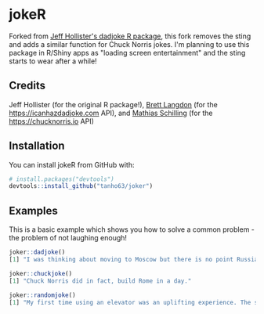 # jokeR

Forked from [Jeff Hollister's dadjoke R package](https://github.com/jhollist/dadjoke), this fork removes the sting and adds a similar function for Chuck Norris jokes. I'm planning to use this package in R/Shiny apps as "loading screen entertainment" and the sting starts to wear after a while!

## Credits

Jeff Hollister (for the original R package!), [Brett Langdon](https://brett.is/) (for the <https://icanhazdadjoke.com> API), and [Mathias Schilling](https://matchilling.com) (for the <https://chucknorris.io> API)


## Installation

You can install jokeR from GitHub with:

``` r
# install.packages("devtools")
devtools::install_github("tanho63/joker")
```

## Examples

This is a basic example which shows you how to solve a common problem - the problem of not laughing enough!

``` r
joker::dadjoke()
[1] "I was thinking about moving to Moscow but there is no point Russian into things."

joker::chuckjoke()
[1] "Chuck Norris did in fact, build Rome in a day."

joker::randomjoke()
[1] "My first time using an elevator was an uplifting experience. The second time let me down."
```

